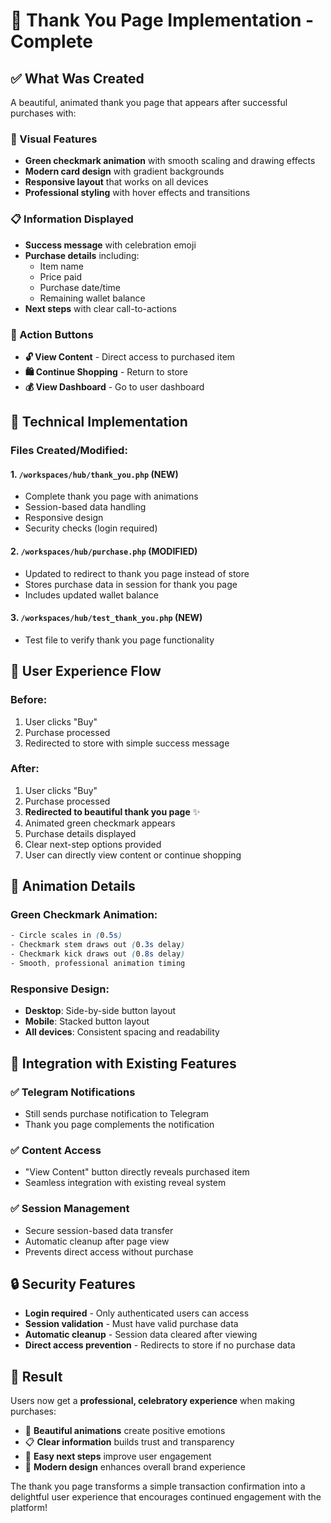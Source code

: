 # 🎉 Thank You Page Implementation - Complete

## ✅ What Was Created

A beautiful, animated thank you page that appears after successful purchases with:

### 🎨 Visual Features
- **Green checkmark animation** with smooth scaling and drawing effects
- **Modern card design** with gradient backgrounds
- **Responsive layout** that works on all devices
- **Professional styling** with hover effects and transitions

### 📋 Information Displayed
- **Success message** with celebration emoji
- **Purchase details** including:
  - Item name
  - Price paid
  - Purchase date/time
  - Remaining wallet balance
- **Next steps** with clear call-to-actions

### 🚀 Action Buttons
- **🔓 View Content** - Direct access to purchased item
- **🛍️ Continue Shopping** - Return to store
- **💰 View Dashboard** - Go to user dashboard

## 🔧 Technical Implementation

### Files Created/Modified:

#### 1. `/workspaces/hub/thank_you.php` (NEW)
- Complete thank you page with animations
- Session-based data handling
- Responsive design
- Security checks (login required)

#### 2. `/workspaces/hub/purchase.php` (MODIFIED)
- Updated to redirect to thank you page instead of store
- Stores purchase data in session for thank you page
- Includes updated wallet balance

#### 3. `/workspaces/hub/test_thank_you.php` (NEW)
- Test file to verify thank you page functionality

## 🎯 User Experience Flow

### Before:
1. User clicks "Buy"
2. Purchase processed
3. Redirected to store with simple success message

### After:
1. User clicks "Buy" 
2. Purchase processed
3. **Redirected to beautiful thank you page** ✨
4. Animated green checkmark appears
5. Purchase details displayed
6. Clear next-step options provided
7. User can directly view content or continue shopping

## 🎨 Animation Details

### Green Checkmark Animation:
```css
- Circle scales in (0.5s)
- Checkmark stem draws out (0.3s delay)
- Checkmark kick draws out (0.8s delay)
- Smooth, professional animation timing
```

### Responsive Design:
- **Desktop**: Side-by-side button layout
- **Mobile**: Stacked button layout
- **All devices**: Consistent spacing and readability

## 📱 Integration with Existing Features

### ✅ Telegram Notifications
- Still sends purchase notification to Telegram
- Thank you page complements the notification

### ✅ Content Access
- "View Content" button directly reveals purchased item
- Seamless integration with existing reveal system

### ✅ Session Management
- Secure session-based data transfer
- Automatic cleanup after page view
- Prevents direct access without purchase

## 🔒 Security Features

- **Login required** - Only authenticated users can access
- **Session validation** - Must have valid purchase data
- **Automatic cleanup** - Session data cleared after viewing
- **Direct access prevention** - Redirects to store if no purchase data

## 🎉 Result

Users now get a **professional, celebratory experience** when making purchases:

- 🎨 **Beautiful animations** create positive emotions
- 📋 **Clear information** builds trust and transparency  
- 🚀 **Easy next steps** improve user engagement
- 💫 **Modern design** enhances overall brand experience

The thank you page transforms a simple transaction confirmation into a delightful user experience that encourages continued engagement with the platform!
